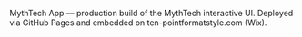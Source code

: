 MythTech App — production build of the MythTech interactive UI. Deployed via GitHub Pages and embedded on ten-pointformatstyle.com (Wix).


